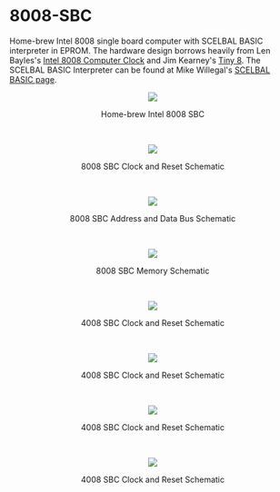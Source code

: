 # 8008-SBC
Home-brew Intel 8008 single board computer with SCELBAL BASIC interpreter in EPROM. The hardware design borrows heavily from Len Bayles's 
[Intel 8008 Computer Clock](http://www.8008chron.com/) and Jim Kearney's [Tiny 8](https://www.jkearney.com/Tiny8demo/). The SCELBAL BASIC Interpreter can be found at Mike Willegal's [SCELBAL BASIC page](http://www.willegal.net/scelbi/scelbal.html).
<p align="center"><img src="8008 SBC.JPEG"/>
<p align="center">Home-brew Intel 8008 SBC</p><br>
<p align="center"><img src="/images/8008 SBC Schematic-1.png"/>
<p align="center">8008 SBC Clock and Reset Schematic</p><br>
<p align="center"><img src="/images/8008 SBC Schematic-2.png"/>
<p align="center">8008 SBC Address and Data Bus Schematic</p><br>
<p align="center"><img src="/images/8008 SBC Schematic-3.png"/>
<p align="center">8008 SBC Memory Schematic</p><br>
<p align="center"><img src="/images/8008 SBC Schematic-4.png"/>
<p align="center">4008 SBC Clock and Reset Schematic</p><br>
<p align="center"><img src="/images/8008 SBC Schematic-5.png"/>
<p align="center">4008 SBC Clock and Reset Schematic</p><br>
<p align="center"><img src="/images/8008 SBC Schematic-6.png"/>
<p align="center">4008 SBC Clock and Reset Schematic</p><br>
<p align="center"><img src="/images/8008 SBC Schematic-7.png"/>
<p align="center">4008 SBC Clock and Reset Schematic</p><br>
